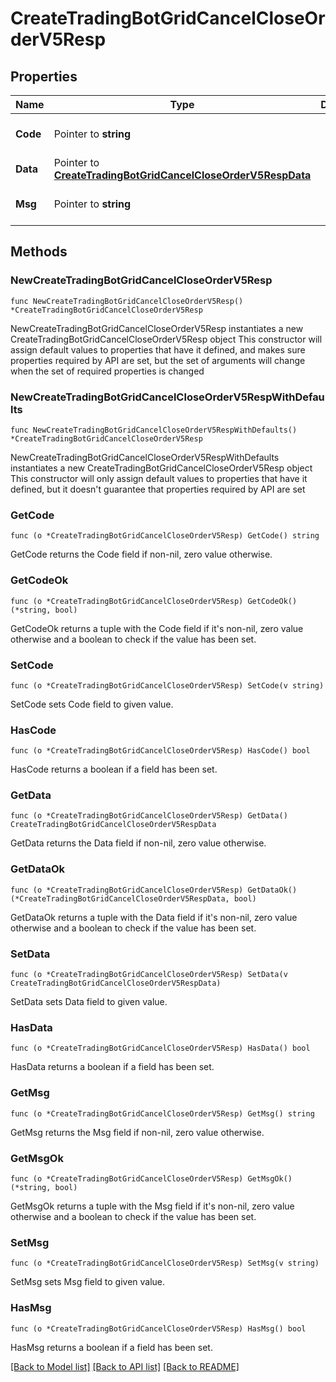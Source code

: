 # CreateTradingBotGridCancelCloseOrderV5Resp

## Properties

Name | Type | Description | Notes
------------ | ------------- | ------------- | -------------
**Code** | Pointer to **string** |  | [optional] [default to ""]
**Data** | Pointer to [**CreateTradingBotGridCancelCloseOrderV5RespData**](CreateTradingBotGridCancelCloseOrderV5RespData.md) |  | [optional] 
**Msg** | Pointer to **string** |  | [optional] [default to ""]

## Methods

### NewCreateTradingBotGridCancelCloseOrderV5Resp

`func NewCreateTradingBotGridCancelCloseOrderV5Resp() *CreateTradingBotGridCancelCloseOrderV5Resp`

NewCreateTradingBotGridCancelCloseOrderV5Resp instantiates a new CreateTradingBotGridCancelCloseOrderV5Resp object
This constructor will assign default values to properties that have it defined,
and makes sure properties required by API are set, but the set of arguments
will change when the set of required properties is changed

### NewCreateTradingBotGridCancelCloseOrderV5RespWithDefaults

`func NewCreateTradingBotGridCancelCloseOrderV5RespWithDefaults() *CreateTradingBotGridCancelCloseOrderV5Resp`

NewCreateTradingBotGridCancelCloseOrderV5RespWithDefaults instantiates a new CreateTradingBotGridCancelCloseOrderV5Resp object
This constructor will only assign default values to properties that have it defined,
but it doesn't guarantee that properties required by API are set

### GetCode

`func (o *CreateTradingBotGridCancelCloseOrderV5Resp) GetCode() string`

GetCode returns the Code field if non-nil, zero value otherwise.

### GetCodeOk

`func (o *CreateTradingBotGridCancelCloseOrderV5Resp) GetCodeOk() (*string, bool)`

GetCodeOk returns a tuple with the Code field if it's non-nil, zero value otherwise
and a boolean to check if the value has been set.

### SetCode

`func (o *CreateTradingBotGridCancelCloseOrderV5Resp) SetCode(v string)`

SetCode sets Code field to given value.

### HasCode

`func (o *CreateTradingBotGridCancelCloseOrderV5Resp) HasCode() bool`

HasCode returns a boolean if a field has been set.

### GetData

`func (o *CreateTradingBotGridCancelCloseOrderV5Resp) GetData() CreateTradingBotGridCancelCloseOrderV5RespData`

GetData returns the Data field if non-nil, zero value otherwise.

### GetDataOk

`func (o *CreateTradingBotGridCancelCloseOrderV5Resp) GetDataOk() (*CreateTradingBotGridCancelCloseOrderV5RespData, bool)`

GetDataOk returns a tuple with the Data field if it's non-nil, zero value otherwise
and a boolean to check if the value has been set.

### SetData

`func (o *CreateTradingBotGridCancelCloseOrderV5Resp) SetData(v CreateTradingBotGridCancelCloseOrderV5RespData)`

SetData sets Data field to given value.

### HasData

`func (o *CreateTradingBotGridCancelCloseOrderV5Resp) HasData() bool`

HasData returns a boolean if a field has been set.

### GetMsg

`func (o *CreateTradingBotGridCancelCloseOrderV5Resp) GetMsg() string`

GetMsg returns the Msg field if non-nil, zero value otherwise.

### GetMsgOk

`func (o *CreateTradingBotGridCancelCloseOrderV5Resp) GetMsgOk() (*string, bool)`

GetMsgOk returns a tuple with the Msg field if it's non-nil, zero value otherwise
and a boolean to check if the value has been set.

### SetMsg

`func (o *CreateTradingBotGridCancelCloseOrderV5Resp) SetMsg(v string)`

SetMsg sets Msg field to given value.

### HasMsg

`func (o *CreateTradingBotGridCancelCloseOrderV5Resp) HasMsg() bool`

HasMsg returns a boolean if a field has been set.


[[Back to Model list]](../README.md#documentation-for-models) [[Back to API list]](../README.md#documentation-for-api-endpoints) [[Back to README]](../README.md)


